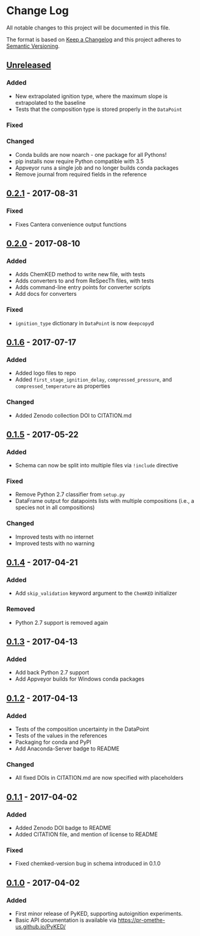 # Change Log
All notable changes to this project will be documented in this file.

The format is based on [Keep a Changelog](http://keepachangelog.com/)
and this project adheres to [Semantic Versioning](http://semver.org/).

## [Unreleased]
### Added
- New extrapolated ignition type, where the maximum slope is extrapolated to the baseline
- Tests that the composition type is stored properly in the `DataPoint`

### Fixed

### Changed
- Conda builds are now noarch - one package for all Pythons!
- pip installs now require Python compatible with 3.5
- Appveyor runs a single job and no longer builds conda packages
- Remove journal from required fields in the reference

## [0.2.1] - 2017-08-31
### Fixed
- Fixes Cantera convenience output functions

## [0.2.0] - 2017-08-10
### Added
- Adds ChemKED method to write new file, with tests
- Adds converters to and from ReSpecTh files, with tests
- Adds command-line entry points for converter scripts
- Add docs for converters

### Fixed
- `ignition_type` dictionary in `DataPoint` is now `deepcopy`d

## [0.1.6] - 2017-07-17
### Added
- Added logo files to repo
- Added `first_stage_ignition_delay`, `compressed_pressure`, and `compressed_temperature` as properties

### Changed
- Added Zenodo collection DOI to CITATION.md

## [0.1.5] - 2017-05-22
### Added
- Schema can now be split into multiple files via `!include` directive

### Fixed
- Remove Python 2.7 classifier from `setup.py`
- DataFrame output for datapoints lists with multiple compositions (i.e., a species not in all compositions)

### Changed
- Improved tests with no internet
- Improved tests with no warning

## [0.1.4] - 2017-04-21
### Added
- Add `skip_validation` keyword argument to the `ChemKED` initializer

### Removed
- Python 2.7 support is removed again

## [0.1.3] - 2017-04-13
### Added
- Add back Python 2.7 support
- Add Appveyor builds for Windows conda packages

## [0.1.2] - 2017-04-13
### Added
- Tests of the composition uncertainty in the DataPoint
- Tests of the values in the references
- Packaging for conda and PyPI
- Add Anaconda-Server badge to README

### Changed
- All fixed DOIs in CITATION.md are now specified with placeholders

## [0.1.1] - 2017-04-02
### Added
- Added Zenodo DOI badge to README
- Added CITATION file, and mention of license to README

### Fixed
- Fixed chemked-version bug in schema introduced in 0.1.0

## [0.1.0] - 2017-04-02
### Added
- First minor release of PyKED, supporting autoignition experiments.
- Basic API documentation is available via https://pr-omethe-us.github.io/PyKED/

[Unreleased]: https://github.com/pr-omethe-us/PyKED/compare/v0.2.1...HEAD
[0.2.1]: https://github.com/pr-omethe-us/PyKED/compare/v0.2.0...v0.2.1
[0.2.0]: https://github.com/pr-omethe-us/PyKED/compare/v0.1.6...v0.2.0
[0.1.6]: https://github.com/pr-omethe-us/PyKED/compare/v0.1.5...v0.1.6
[0.1.5]: https://github.com/pr-omethe-us/PyKED/compare/v0.1.4...v0.1.5
[0.1.4]: https://github.com/pr-omethe-us/PyKED/compare/v0.1.3...v0.1.4
[0.1.3]: https://github.com/pr-omethe-us/PyKED/compare/v0.1.2...v0.1.3
[0.1.2]: https://github.com/pr-omethe-us/PyKED/compare/v0.1.1...v0.1.2
[0.1.1]: https://github.com/pr-omethe-us/PyKED/compare/v0.1.0...v0.1.1
[0.1.0]: https://github.com/pr-omethe-us/PyKED/compare/75ecf67766a0be2a80e2377391fd9eca420f152c...v0.1.0
